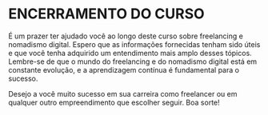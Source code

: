 # ENCERRAMENTO DO CURSO
É um prazer ter ajudado você ao longo deste curso sobre freelancing e nomadismo digital. Espero que as informações fornecidas tenham sido úteis e que você tenha adquirido um entendimento mais amplo desses tópicos. Lembre-se de que o mundo do freelancing e do nomadismo digital está em constante evolução, e a aprendizagem contínua é fundamental para o sucesso.

Desejo a você muito sucesso em sua carreira como freelancer ou em qualquer outro empreendimento que escolher seguir. Boa sorte!